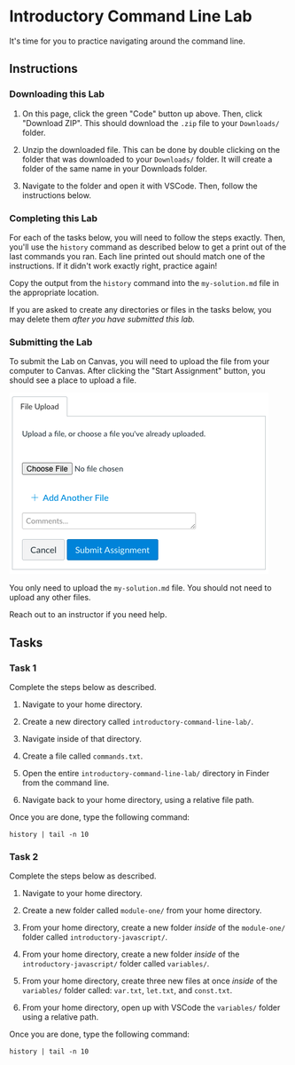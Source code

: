 # Introductory Command Line Lab

It's time for you to practice navigating around the command line.

## Instructions

### Downloading this Lab

1. On this page, click the green "Code" button up above. Then, click "Download ZIP". This should download the `.zip` file to your `Downloads/` folder.

1. Unzip the downloaded file. This can be done by double clicking on the folder that was downloaded to your `Downloads/` folder. It will create a folder of the same name in your Downloads folder.

1. Navigate to the folder and open it with VSCode. Then, follow the instructions below.

### Completing this Lab

For each of the tasks below, you will need to follow the steps exactly. Then, you'll use the `history` command as described below to get a print out of the last commands you ran. Each line printed out should match one of the instructions. If it didn't work exactly right, practice again!

Copy the output from the `history` command into the `my-solution.md` file in the appropriate location.

If you are asked to create any directories or files in the tasks below, you may delete them _after you have submitted this lab._

### Submitting the Lab

To submit the Lab on Canvas, you will need to upload the file from your computer to Canvas. After clicking the "Start Assignment" button, you should see a place to upload a file.

![Canvas view of uploading a file](./submit.png)

You only need to upload the `my-solution.md` file. You should not need to upload any other files.

Reach out to an instructor if you need help.

## Tasks

### Task 1

Complete the steps below as described.

1. Navigate to your home directory.

1. Create a new directory called `introductory-command-line-lab/`.

1. Navigate inside of that directory.

1. Create a file called `commands.txt`.

1. Open the entire `introductory-command-line-lab/` directory in Finder from the command line.

1. Navigate back to your home directory, using a relative file path.

Once you are done, type the following command:

```
history | tail -n 10
```

### Task 2

Complete the steps below as described.

1. Navigate to your home directory.

1. Create a new folder called `module-one/` from your home directory.

1. From your home directory, create a new folder _inside_ of the `module-one/` folder called `introductory-javascript/`.

1. From your home directory, create a new folder _inside_ of the `introductory-javascript/` folder called `variables/`.

1. From your home directory, create three new files at once _inside_ of the `variables/` folder called: `var.txt`, `let.txt`, and `const.txt`.

1. From your home directory, open up with VSCode the `variables/` folder using a relative path.

Once you are done, type the following command:

```
history | tail -n 10
```
